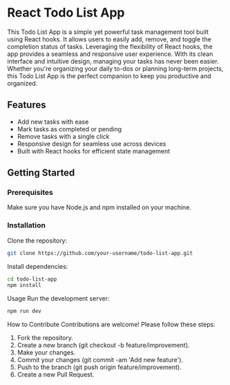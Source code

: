 # React Todo List App

This Todo List App is a simple yet powerful task management tool built using React hooks. It allows users to easily add, remove, and toggle the completion status of tasks. Leveraging the flexibility of React hooks, the app provides a seamless and responsive user experience. With its clean interface and intuitive design, managing your tasks has never been easier. Whether you're organizing your daily to-dos or planning long-term projects, this Todo List App is the perfect companion to keep you productive and organized.

## Features

- Add new tasks with ease
- Mark tasks as completed or pending
- Remove tasks with a single click
- Responsive design for seamless use across devices
- Built with React hooks for efficient state management

## Getting Started

### Prerequisites

Make sure you have Node.js and npm installed on your machine.

### Installation

Clone the repository:

```bash
git clone https://github.com/your-username/todo-list-app.git
```

Install dependencies:

```bash
cd todo-list-app
npm install
```

Usage
Run the development server:

```bash
npm run dev
```

How to Contribute
Contributions are welcome! Please follow these steps:

1. Fork the repository.
2. Create a new branch (git checkout -b feature/improvement).
3. Make your changes.
4. Commit your changes (git commit -am 'Add new feature').
5. Push to the branch (git push origin feature/improvement).
6. Create a new Pull Request.
